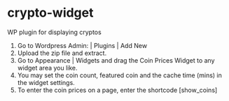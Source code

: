 # crypto-widget
WP plugin for displaying cryptos

1. Go to Wordpress Admin: | Plugins | Add New<br/>
2. Upload the zip file and extract.<br/>
3. Go to Appearance | Widgets and drag the Coin Prices Widget to any widget area you like.<br/>
4. You may set the coin count, featured coin and the cache time (mins) in the widget settings.<br/>
5. To enter the coin prices on a page, enter the shortcode [show_coins]<br/>
